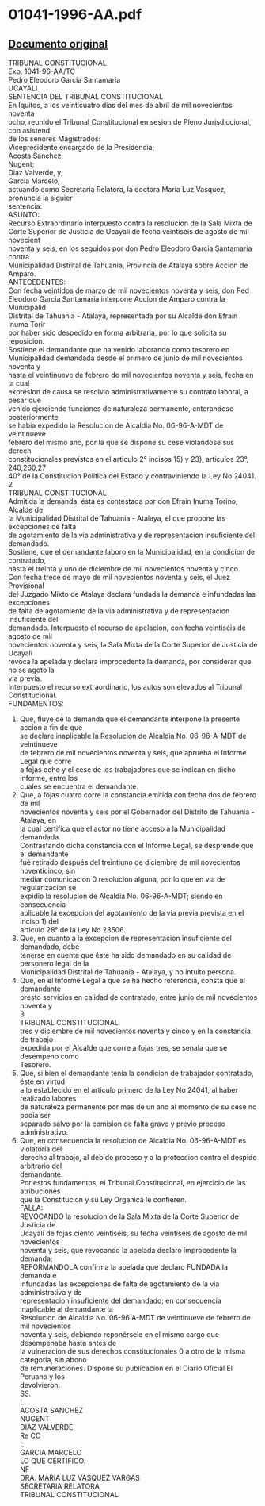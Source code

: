 
01041-1996-AA.pdf
=================
  
[Documento original](https://tc.gob.pe/jurisprudencia/1998/01041-1996-AA.pdf)  
---  
TRIBUNAL CONSTITUCIONAL  
Exp. 1041-96-AA/TC  
Pedro Eleodoro Garcia Santamaria  
UCAYALI  
SENTENCIA DEL TRIBUNAL CONSTITUCIONAL  
En Iquitos, a los veinticuatro dias del mes de abril de mil novecientos noventa  
ocho, reunido el Tribunal Constitucional en sesion de Pleno Jurisdiccional, con asistend  
de los senores Magistrados:  
Vicepresidente encargado de la Presidencia;  
Acosta Sanchez,  
Nugent;  
Diaz Valverde, y;  
Garcia Marcelo,  
actuando como Secretaria Relatora, la doctora Maria Luz Vasquez, pronuncia la siguier  
sentencia:  
ASUNTO:  
Recurso Extraordinario interpuesto contra la resolucion de la Sala Mixta de  
Corte Superior de Justicia de Ucayali de fecha veintiséis de agosto de mil novecient  
noventa y seis, en los seguidos por don Pedro Eleodoro Garcia Santamaria contra  
Municipalidad Distrital de Tahuania, Provincia de Atalaya sobre Accion de Amparo.  
ANTECEDENTES:  
Con fecha veintidos de marzo de mil novecientos noventa y seis, don Ped  
Eleodoro Garcia Santamaria interpone Accion de Amparo contra la Municipalid  
Distrital de Tahuania - Atalaya, representada por su Alcalde don Efrain Inuma Torir  
por haber sido despedido en forma arbitraria, por lo que solicita su reposicion.  
Sostiene el demandante que ha venido laborando como tesorero en  
Municipalidad demandada desde el primero de junio de mil novecientos noventa y  
hasta el veintinueve de febrero de mil novecientos noventa y seis, fecha en la cual  
expresion de causa se resolvio administrativamente su contrato laboral, a pesar que  
venido ejerciendo funciones de naturaleza permanente, enterandose posteriormente  
se habia expedido la Resolucion de Alcaldia No. 06-96-A-MDT de veintinueve  
febrero del mismo ano, por la que se dispone su cese violandose sus derech  
constitucionales previstos en el articulo 2° incisos 15) y 23), articulos 23°, 240,260,27  
40° de la Constitucion Politica del Estado y contraviniendo la Ley No 24041.  
2  
TRIBUNAL CONSTITUCIONAL  
Admitida la demanda, ésta es contestada por don Efrain Inuma Torino, Alcalde de  
la Municipalidad Distrital de Tahuania - Atalaya, el que propone las excepciones de falta  
de agotamiento de la via administrativa y de representacion insuficiente del demandado.  
Sostiene, que el demandante laboro en la Municipalidad, en la condicion de contratado,  
hasta el treinta y uno de diciembre de mil novecientos noventa y cinco.  
Con fecha trece de mayo de mil novecientos noventa y seis, el Juez Provisional  
del Juzgado Mixto de Atalaya declara fundada la demanda e infundadas las excepciones  
de falta de agotamiento de la via administrativa y de representacion insuficiente del  
demandado. Interpuesto el recurso de apelacion, con fecha veintiséis de agosto de mil  
novecientos noventa y seis, la Sala Mixta de la Corte Superior de Justicia de Ucayali  
revoca la apelada y declara improcedente la demanda, por considerar que no se agoto la  
via previa.  
Interpuesto el recurso extraordinario, los autos son elevados al Tribunal  
Constitucional.  
FUNDAMENTOS:  
1. Que, fluye de la demanda que el demandante interpone la presente accion a fin de que  
se declare inaplicable la Resolucion de Alcaldia No. 06-96-A-MDT de veintinueve  
de febrero de mil novecientos noventa y seis, que aprueba el Informe Legal que corre  
a fojas ocho y el cese de los trabajadores que se indican en dicho informe, entre los  
cuales se encuentra el demandante.  
2. Que, a fojas cuatro corre la constancia emitida con fecha dos de febrero de mil  
novecientos noventa y seis por el Gobernador del Distrito de Tahuania - Atalaya, en  
la cual certifica que el actor no tiene acceso a la Municipalidad demandada.  
Contrastando dicha constancia con el Informe Legal, se desprende que el demandante  
fué retirado después del treintiuno de diciembre de mil novecientos noventicinco, sin  
mediar comunicacion 0 resolucion alguna, por lo que en via de regularizacion se  
expidio la resolucion de Alcaldia No. 06-96-A-MDT; siendo en consecuencia  
aplicable la excepcion del agotamiento de la via previa prevista en el inciso 1) del  
articulo 28° de la Ley No 23506.  
3. Que, en cuanto a la excepcion de representacion insuficiente del demandado, debe  
tenerse en cuenta que éste ha sido demandado en su calidad de personero legal de la  
Municipalidad Distrital de Tahuania - Atalaya, y no intuito persona.  
4. Que, en el Informe Legal a que se ha hecho referencia, consta que el demandante  
presto servicios en calidad de contratado, entre junio de mil novecientos noventa y  
3  
TRIBUNAL CONSTITUCIONAL  
tres y diciembre de mil novecientos noventa y cinco y en la constancia de trabajo  
expedida por el Alcalde que corre a fojas tres, se senala que se desempeno como  
Tesorero.  
5. Que, si bien el demandante tenia la condicion de trabajador contratado, éste en virtud  
a lo establecido en el articulo primero de la Ley No 24041, al haber realizado labores  
de naturaleza permanente por mas de un ano al momento de su cese no podia ser  
separado salvo por la comision de falta grave y previo proceso administrativo.  
6. Que, en consecuencia la resolucion de Alcaldia No. 06-96-A-MDT es violatoria del  
derecho al trabajo, al debido proceso y a la proteccion contra el despido arbitrario del  
demandante.  
Por estos fundamentos, el Tribunal Constitucional, en ejercicio de las atribuciones  
que la Constitucion y su Ley Organica le confieren.  
FALLA:  
REVOCANDO la resolucion de la Sala Mixta de la Corte Superior de Justicia de  
Ucayali de fojas ciento veintiséis, su fecha veintiséis de agosto de mil novecientos  
noventa y seis, que revocando la apelada declaro improcedente la demanda;  
REFORMANDOLA confirma la apelada que declaro FUNDADA la demanda e  
infundadas las excepciones de falta de agotamiento de la via administrativa y de  
representacion insuficiente del demandado; en consecuencia inaplicable al demandante la  
Resolucion de Alcaldia No. 06-96 A-MDT de veintinueve de febrero de mil novecientos  
noventa y seis, debiendo reponérsele en el mismo cargo que desempenaba hasta antes de  
la vulneracion de sus derechos constitucionales 0 a otro de la misma categoria, sin abono  
de remuneraciones. Dispone su publicacion en el Diario Oficial El Peruano y los  
devolvieron.  
SS.  
L  
ACOSTA SANCHEZ  
NUGENT  
DIAZ VALVERDE  
Re CC  
L  
GARCIA MARCELO  
LO QUE CERTIFICO.  
NF  
DRA. MARIA LUZ VASQUEZ VARGAS  
SECRETARIA RELATORA  
TRIBUNAL CONSTITUCIONAL